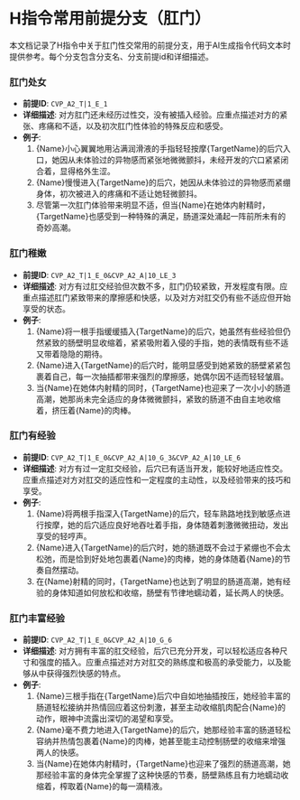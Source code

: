 # H指令常用前提分支（肛门）

本文档记录了H指令中关于肛门性交常用的前提分支，用于AI生成指令代码文本时提供参考。每个分支包含分支名、分支前提id和详细描述。

### 肛门处女
- **前提ID**: `CVP_A2_T|1_E_1`
- **详细描述**: 对方肛门还未经历过性交，没有被插入经验。应重点描述对方的紧张、疼痛和不适，以及初次肛门性体验的特殊反应和感受。
- **例子**:
  1. {Name}小心翼翼地用沾满润滑液的手指轻轻按摩{TargetName}的后穴入口，她因从未体验过的异物感而紧张地微微颤抖，未经开发的穴口紧紧闭合着，显得格外生涩。
  2. {Name}慢慢进入{TargetName}的后穴，她因从未体验过的异物感而紧绷身体，初次被进入的疼痛和不适让她轻微颤抖。
  3. 尽管第一次肛门体验带来明显不适，但当{Name}在她体内射精时，{TargetName}也感受到一种特殊的满足，肠道深处涌起一阵前所未有的奇妙高潮。

### 肛门稚嫩
- **前提ID**: `CVP_A2_T|1_E_0&CVP_A2_A|10_LE_3`
- **详细描述**: 对方有过肛交经验但次数不多，肛门仍较紧致，开发程度有限。应重点描述肛门紧致带来的摩擦感和快感，以及对方对肛交仍有些不适应但开始享受的状态。
- **例子**:
  1. {Name}将一根手指缓缓插入{TargetName}的后穴，她虽然有些经验但仍然紧致的肠壁明显收缩着，紧紧吸附着入侵的手指，她的表情既有些不适又带着隐隐的期待。
  2. {Name}进入{TargetName}的后穴时，能明显感受到她紧致的肠壁紧紧包裹着自己，每一次抽插都带来强烈的摩擦感，她偶尔因不适而轻轻皱眉。
  3. 当{Name}在她体内射精的同时，{TargetName}也迎来了一次小小的肠道高潮，她那尚未完全适应的身体微微颤抖，紧致的肠道不由自主地收缩着，挤压着{Name}的肉棒。

### 肛门有经验
- **前提ID**: `CVP_A2_T|1_E_0&CVP_A2_A|10_G_3&CVP_A2_A|10_LE_6`
- **详细描述**: 对方有过一定肛交经验，后穴已有适当开发，能较好地适应性交。应重点描述对方对肛交的适应性和一定程度的主动性，以及经验带来的技巧和享受。
- **例子**:
  1. {Name}将两根手指深入{TargetName}的后穴，轻车熟路地找到敏感点进行按摩，她的后穴适应良好地吞吐着手指，身体随着刺激微微扭动，发出享受的轻哼声。
  2. {Name}进入{TargetName}的后穴时，她的肠道既不会过于紧绷也不会太松弛，而是恰到好处地包裹着{Name}的肉棒，她的身体随着{Name}的节奏自然摆动。
  3. 在{Name}射精的同时，{TargetName}也达到了明显的肠道高潮，她有经验的身体知道如何放松和收缩，肠壁有节律地蠕动着，延长两人的快感。

### 肛门丰富经验
- **前提ID**: `CVP_A2_T|1_E_0&CVP_A2_A|10_G_6`
- **详细描述**: 对方拥有丰富的肛交经验，后穴已充分开发，可以轻松适应各种尺寸和强度的插入。应重点描述对方对肛交的熟练度和极高的承受能力，以及能够从中获得强烈快感的特点。
- **例子**:
  1. {Name}三根手指在{TargetName}后穴中自如地抽插按压，她经验丰富的肠道轻松接纳并热情回应着这份刺激，甚至主动收缩肌肉配合{Name}的动作，眼神中流露出深切的渴望和享受。
  2. {Name}毫不费力地进入{TargetName}的后穴，她那经验丰富的肠道轻松容纳并热情包裹着{Name}的肉棒，她甚至能主动控制肠壁的收缩来增强两人的快感。
  3. 当{Name}在她体内射精时，{TargetName}也迎来了强烈的肠道高潮，她那经验丰富的身体完全掌握了这种快感的节奏，肠壁熟练且有力地蠕动收缩着，榨取着{Name}的每一滴精液。
